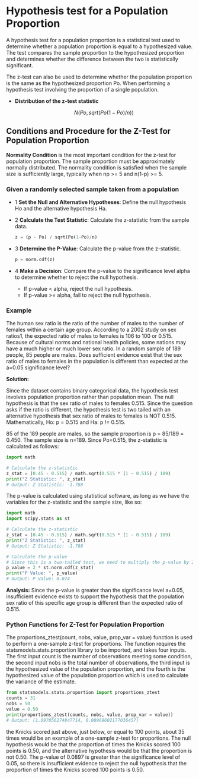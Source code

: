 # Hypothesis test for a Population Proportion

A hypothesis test for a population proportion is a statistical test used to determine whether a population proportion is equal to a hypothesized value. The test compares the sample proportion to the hypothesized proportion and determines whether the difference between the two is statistically significant.

The z-test can also be used to determine whether the population proportion is the same as the hypothesized proportion Po. When performing a hypothesis test involving the proportion of a single population.

- **Distribution of the z-test statistic**

  ```math
  N(Po, sqrt(Po(1-Po)/n))
  ```

## Conditions and Procedure for the Z-Test for Population Proportion

**Normality Condition** is the most important condition for the z-test for population proportion. The sample proportion must be approximately normally distributed. The normality condition is satisfied when the sample size is sufficiently large, typically when np >= 5 and n(1-p) >= 5.

### Given a randomly selected sample taken from a population

- 1 **Set the Null and Alternative Hypotheses**: Define the null hypothesis Ho and the alternative hypothesis Ha.
- 2 **Calculate the Test Statistic**: Calculate the z-statistic from the sample data.

  ```py
  z = (p - Po) / sqrt(Po(1-Po)/n)
  ```

- 3 **Determine the P-Value**: Calculate the p-value from the z-statistic.

  ```py
  p = norm.cdf(z)
  ```

- 4 **Make a Decision**: Compare the p-value to the significance level alpha to determine whether to reject the null hypothesis.
  - If p-value < alpha, reject the null hypothesis.
  - If p-value >= alpha, fail to reject the null hypothesis.

### Example

The human sex ratio is the ratio of the number of males to the number of females within a certain age group. According to a 2002 study on sex ratios1, the expected ratio of males to females is 106 to 100 or 0.515. Because of cultural norms and national health policies, some nations may have a much higher or much lower sex ratio. In a random sample of 189 people, 85 people are males. Does sufficient evidence exist that the sex ratio of males to females in the population is different than expected at the a=0.05 significance level?

**Solution:**

Since the dataset contains binary categorical data, the hypothesis test involves population proportion rather than population mean.
The null hypothesis is that the sex ratio of males to females 0.515. Since the question asks if the ratio is different, the hypothesis test is two tailed with an alternative hypothesis that sex ratio of males to females is NOT 0.515. Mathematically, Ho: p = 0.515 and Ha: p != 0.515.

85 of the 189 people are males, so the sample proportion is p = 85/189 = 0.450. The sample size is n=189. Since Po=0.515, the z-statistic is calculated as follows:

```python
import math

# Calculate the z-statistic
z_stat = (0.45 - 0.515) / math.sqrt(0.515 * (1 - 0.515) / 189)
print("Z Statistic: ", z_stat)
# Output: Z Statistic: -1.788
```

The p-value is calculated using statistical software, as long as we have the variables for the z-statistic and the sample size,
like so:

```python
import math
import scipy.stats as st

# Calculate the z-statistic
z_stat = (0.45 - 0.515) / math.sqrt(0.515 * (1 - 0.515) / 189)
print("Z Statistic: ", z_stat)
# Output: Z Statistic: -1.788

# Calculate the p-value
# Since this is a two-tailed test, we need to multiply the p-value by 2
p_value = 2 * st.norm.cdf(z_stat)
print("P Value: ", p_value)
# Output: P Value: 0.074
```

**Analysis:** Since the p-value is greater than the significance level a=0.05, insufficient evidence exists to support the hypothesis that the population sex ratio of this specific age group is different than the expected ratio of 0.515.

### Python Functions for Z-Test for Population Proportion

The proportions_ztest(count, nobs, value, prop_var = value) function is used to perform a one-sample z-test for proportions. The function requires the statsmodels.stats.proportion library to be imported, and takes four inputs. The first input count is the number of observations meeting some condition, the second input nobs is the total number of observations, the third input is the hypothesized value of the population proportion, and the fourth is the hypothesized value of the population proportion which is used to calculate the variance of the estimate.

```python
from statsmodels.stats.proportion import proportions_ztest
counts = 31
nobs = 50
value = 0.50
print(proportions_ztest(counts, nobs, value, prop_var = value))
# Output: (1.697056274847714, 0.08968602177036457)
```

the Knicks scored just above, just below, or equal to 100 points, about 35 times would be an example of a one-sample z-test for proportions. The null hypothesis would be that the proportion of times the Knicks scored 100 points is 0.50, and the alternative hypothesis would be that the proportion is not 0.50. The p-value of 0.0897 is greater than the significance level of 0.05, so there is insufficient evidence to reject the null hypothesis that the proportion of times the Knicks scored 100 points is 0.50.
